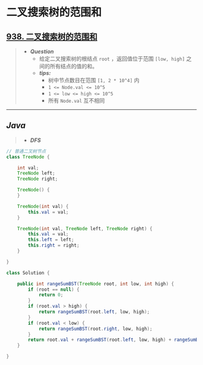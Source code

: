 # 二叉搜索树的范围和

## [938. 二叉搜索树的范围和](https://leetcode.cn/problems/range-sum-of-bst/)

> - ***Question***
>   - 给定二叉搜索树的根结点 `root` ，返回值位于范围 `[low, high]` 之间的所有结点的值的和。
>   - ***tips:***
>     - 树中节点数目在范围 `[1, 2 * 10^4]` 内
>     - `1 <= Node.val <= 10^5`
>     - `1 <= low <= high <= 10^5`
>     - 所有 `Node.val` 互不相同

---

## *Java*

> - ***DFS***

```java
// 普通二叉树节点
class TreeNode {

    int val;
    TreeNode left;
    TreeNode right;

    TreeNode() {
    }

    TreeNode(int val) {
        this.val = val;
    }

    TreeNode(int val, TreeNode left, TreeNode right) {
        this.val = val;
        this.left = left;
        this.right = right;
    }

}

class Solution {

    public int rangeSumBST(TreeNode root, int low, int high) {
        if (root == null) {
            return 0;
        }
        if (root.val > high) {
            return rangeSumBST(root.left, low, high);
        }
        if (root.val < low) {
            return rangeSumBST(root.right, low, high);
        }
        return root.val + rangeSumBST(root.left, low, high) + rangeSumBST(root.right, low, high);
    }

}
```
